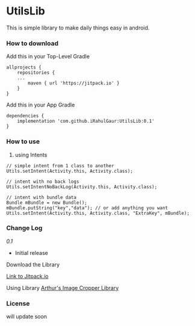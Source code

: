 # UtilsLib
This is simple library to make daily things easy in android.

### How to download 

Add this in your Top-Level Gradle
```
allprojects {
    repositories {
    ...
        maven { url 'https://jitpack.io' }
	}
}
```

Add this in your App Gradle
```
dependencies {
    implementation 'com.github.iRahulGaur:UtilsLib:0.1'
}
```

### How to use

1. using Intents
```
// simple intent from 1 class to another
Utils.setIntent(Activity.this, Activity.class);

// intent with no back logs
Utils.setIntentNoBackLog(Activity.this, Activity.class);

// intent with bundle data
Bundle mBundle = new Bundle();
mBundle.putString("key","data"); // or add anything you want
Utils.setIntent(Activity.this, Activity.class, "ExtraKey", mBundle);
```

### Change Log
*0.1*
  * Initial release

Download the Library 

[Link to Jitpack.io](https://jitpack.io/#iRahulGaur/UtilsLib/0.1 "Utils Library - Jitpack")

Using Library [Arthur's Image Cropper Library](https://github.com/ArthurHub/Android-Image-Cropper )

### License
will update soon
